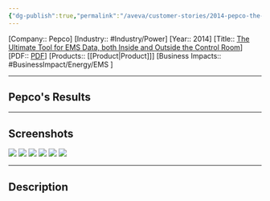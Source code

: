 ```yaml
---
{"dg-publish":true,"permalink":"/aveva/customer-stories/2014-pepco-the-ultimate-tool-for-ems-data-both-inside-and-outside-the-control-room/"}
---
```


[Company:: Pepco]
[Industry:: #Industry/Power]
[Year:: 2014]
[Title:: [The Ultimate Tool for EMS Data, both Inside and Outside the Control Room](https://resources.osisoft.com/presentations/pi-system--the-ultimate-tool-for-ems-data--both-inside-and-outside-the-control-room/)]
[PDF:: [PDF](https://cdn.osisoft.com/corp/en/media/presentations/2014/RegionalSeminars/TD2014_Albany/PDF/TD2014_Albany_PEPCOHoldings_Schwarz_PISystemTheUltimateToolforEMSDatabothInsideandOutsidetheControlRoom.pdf)]
[Products:: [[Product\|Product]]]
[Business Impacts:: #BusinessImpact/Energy/EMS  ]

---
## Pepco's Results

---
## Screenshots
![](https://i.imgur.com/eCaSX6f.png)
![](https://i.imgur.com/RDO4T5m.png)
![](https://i.imgur.com/vxGXfld.png)
![](https://i.imgur.com/faIwSHT.png)
![](https://i.imgur.com/NKnmQBY.png)
![](https://i.imgur.com/cCVi4Xz.png)

---
## Description
